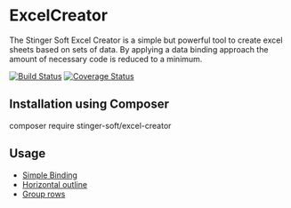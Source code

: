# ExcelCreator

The Stinger Soft Excel Creator is a simple but powerful tool to create excel sheets based on sets of data. By applying a data binding approach the amount of necessary code is reduced to a minimum.

[![Build Status](https://travis-ci.org/Stinger-Soft/ExcelCreator.svg?branch=master)](https://travis-ci.org/Stinger-Soft/ExcelCreator)
[![Coverage Status](https://coveralls.io/repos/github/Stinger-Soft/ExcelCreator/badge.svg?branch=master)](https://coveralls.io/github/Stinger-Soft/ExcelCreator?branch=master)

## Installation using Composer
composer require stinger-soft/excel-creator

## Usage

* [Simple Binding](docs/SimpleBinding.md)
* [Horizontal outline](docs/OutlinedBinding.md)
* [Group rows](docs/GroupedBinding.md)
